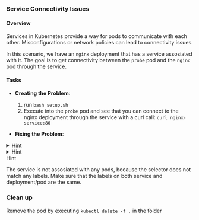 ### Service Connectivity Issues


#### Overview
Services in Kubernetes provide a way for pods to communicate with each other. Misconfigurations or network policies can lead to connectivity issues.

In this scenario, we have an `nginx` deployment that has a service assosiated with it. The goal is to get connectivity between the `probe` pod and the `nginx` pod through the service.

#### Tasks
- **Creating the Problem**:
  1. run `bash setup.sh`
  1. Execute into the `probe` pod and see that you can connect to the nginx deployment through the service with a curl call: `curl nginx-service:80`

- **Fixing the Problem**:

<details>
<summary> Hint </summary>
It is clear that the connection is not working.
Try to describe the service and see if you can find the problem.
</details>

<details>
<summary> Hint </summary>

A service describes it's endpoints under the `Endpoints` section. Is there any there?

</details>

<summary> Hint </summary>

The service is not assosiated with any pods, because the selector does not match any labels. 
Make sure that the labels on both service and deployment/pod are the same.

</details>

### Clean up

Remove the pod by executing `kubectl delete -f .` in the folder